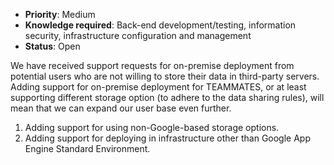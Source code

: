 * **Priority**: Medium
* **Knowledge required**: Back-end development/testing, information security, infrastructure configuration and management
* **Status**: Open

We have received support requests for on-premise deployment from potential users who are not willing to store their data in third-party servers.
Adding support for on-premise deployment for TEAMMATES, or at least supporting different storage option (to adhere to the data sharing rules), will mean that we can expand our user base even further.

1. Adding support for using non-Google-based storage options.
1. Adding support for deploying in infrastructure other than Google App Engine Standard Environment.
